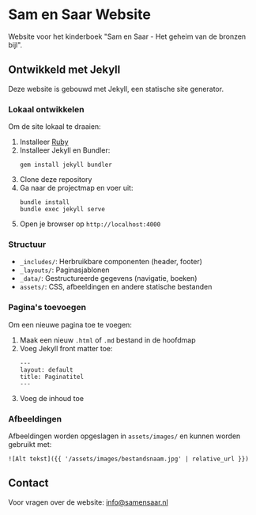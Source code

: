 # Sam en Saar Website

Website voor het kinderboek "Sam en Saar - Het geheim van de bronzen bijl".

## Ontwikkeld met Jekyll

Deze website is gebouwd met Jekyll, een statische site generator.

### Lokaal ontwikkelen

Om de site lokaal te draaien:

1. Installeer [Ruby](https://www.ruby-lang.org/en/documentation/installation/)
2. Installeer Jekyll en Bundler:
   ```
   gem install jekyll bundler
   ```
3. Clone deze repository
4. Ga naar de projectmap en voer uit:
   ```
   bundle install
   bundle exec jekyll serve
   ```
5. Open je browser op `http://localhost:4000`

### Structuur

- `_includes/`: Herbruikbare componenten (header, footer)
- `_layouts/`: Paginasjablonen
- `_data/`: Gestructureerde gegevens (navigatie, boeken)
- `assets/`: CSS, afbeeldingen en andere statische bestanden

### Pagina's toevoegen

Om een nieuwe pagina toe te voegen:
1. Maak een nieuw `.html` of `.md` bestand in de hoofdmap
2. Voeg Jekyll front matter toe:
   ```
   ---
   layout: default
   title: Paginatitel
   ---
   ```
3. Voeg de inhoud toe

### Afbeeldingen

Afbeeldingen worden opgeslagen in `assets/images/` en kunnen worden gebruikt met:
```
![Alt tekst]({{ '/assets/images/bestandsnaam.jpg' | relative_url }})
```

## Contact

Voor vragen over de website: info@samensaar.nl